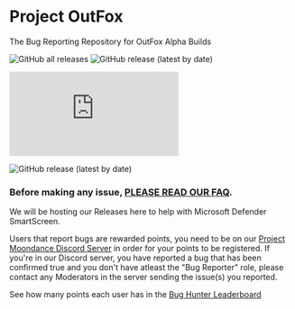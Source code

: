 # Project OutFox

The Bug Reporting Repository for OutFox Alpha Builds

![GitHub all releases](https://img.shields.io/github/downloads/TeamRizu/OutFox/total)
![GitHub release (latest by date)](https://img.shields.io/github/downloads/TeamRizu/OutFox/latest/total)

![GitHub release (latest by SemVer and asset including pre-releases)](https://img.shields.io/github/downloads-pre/TeamRizu/OutFox/latest/Stepmania-Outfox-Alpha-4.9.6-MacOS-M1-date-20201216.dmg)

![GitHub release (latest by date)](https://img.shields.io/github/downloads/TeamRizu/OutFox/OF4.9.5/total)

### Before making any issue, [PLEASE READ OUR FAQ](https://projectmoon.dance/faq). 

We will be hosting our Releases here to help with Microsoft Defender SmartScreen.

Users that report bugs are rewarded points, you need to be on our [Project Moondance Discord Server](https://discord.gg/3DgsbSg) in order for your points to be registered. If you're in our Discord server, you have reported a bug that has been confirmed true and you don't have atleast the "Bug Reporter" role, please contact any Moderators in the server sending the issue(s) you reported.

See how many points each user has in the [Bug Hunter Leaderboard](https://docs.google.com/spreadsheets/d/1Yc9DdD4Qaaee77PqF0Z6jlbl8dyknVt_Qy1AMa7eNl0/edit?usp=sharing)
